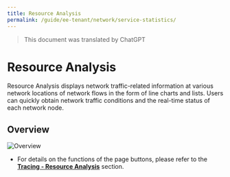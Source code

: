 ```yaml
---
title: Resource Analysis
permalink: /guide/ee-tenant/network/service-statistics/
---
```


> This document was translated by ChatGPT

# Resource Analysis

Resource Analysis displays network traffic-related information at various network locations of network flows in the form of line charts and lists. Users can quickly obtain network traffic conditions and the real-time status of each network node.

## Overview

![Overview](https://yunshan-guangzhou.oss-cn-beijing.aliyuncs.com/pub/pic/20230921650c09d0c6aea.png)

- For details on the functions of the page buttons, please refer to the **[Tracing - Resource Analysis](../tracing/service-list/)** section.